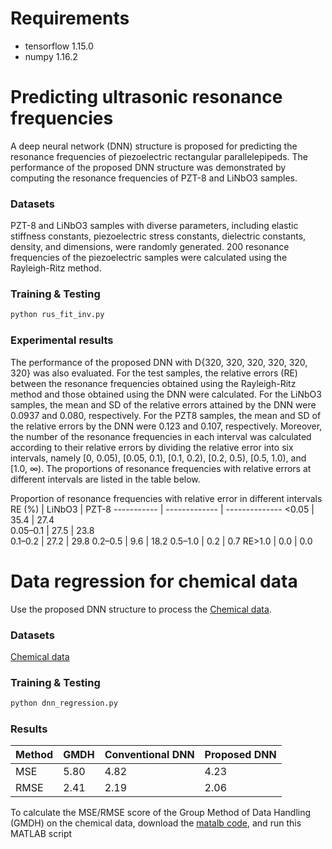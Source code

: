 # Requirements
- tensorflow 1.15.0
- numpy 1.16.2

# Predicting ultrasonic resonance frequencies

A deep neural network (DNN) structure is proposed for predicting the resonance frequencies of piezoelectric rectangular parallelepipeds. The performance of the proposed DNN structure was demonstrated by computing the resonance frequencies of PZT-8 and LiNbO3 samples.

### Datasets

PZT-8 and LiNbO3 samples with diverse parameters, including elastic stiffness constants, piezoelectric stress constants, dielectric constants, density, and dimensions, were randomly generated. 200 resonance frequencies of the piezoelectric samples were calculated using the Rayleigh-Ritz method.

### Training & Testing

```bash
python rus_fit_inv.py
```

### Experimental results

The performance of the proposed DNN with D{320, 320, 320, 320, 320, 320} was also evaluated. For the test samples, the relative errors (RE) between the resonance frequencies obtained using the Rayleigh-Ritz method and those obtained using the DNN were calculated. For the LiNbO3 samples, the mean and SD of the relative errors attained by the DNN were 0.0937 and 0.080, respectively. For the PZT8 samples, the mean and SD of the relative errors by the DNN were 0.123 and 0.107, respectively. Moreover, the number of the resonance frequencies in each interval was calculated according to their relative errors by dividing the relative error into six intervals, namely [0, 0.05), [0.05, 0.1), [0.1, 0.2), [0.2, 0.5), [0.5, 1.0), and [1.0, ∞). The proportions of resonance frequencies with relative errors at different intervals are listed in the table below. 

Proportion of resonance frequencies with relative error in different intervals
 RE (%)     | LiNbO3        | PZT-8
----------- | ------------- | --------------
 <0.05      | 35.4          | 27.4             
 0.05–0.1   | 27.5          |	23.8           
 0.1–0.2    |	27.2          |	29.8
 0.2–0.5    |	9.6           |	18.2
 0.5–1.0    |	0.2           |	0.7
 RE>1.0     |	0.0           |	0.0


# Data regression for chemical data

Use the proposed DNN structure to process the [Chemical data](https://yarpiz.com/263/ypml113-gmdh).

### Datasets
[Chemical data](https://yarpiz.com/263/ypml113-gmdh)

### Training & Testing

```bash
python dnn_regression.py
```

### Results

 Method          | GMDH             | Conventional DNN | Proposed DNN
---------------- | ---------------- | -----------------|------------------
 MSE             | 5.80             | 4.82             | 4.23   
 RMSE            | 2.41             | 2.19             | 2.06

To calculate the MSE/RMSE score of the Group Method of Data Handling (GMDH) on the chemical data, download the [matalb code](https://yarpiz.com/wp-content/uploads/2015/09/ypml113-gmdh.zip), and run this MATLAB script
